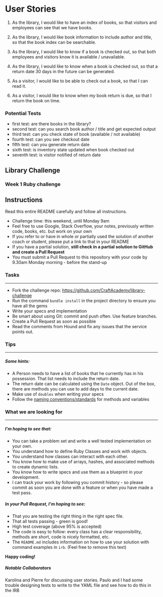 # User Stories


1. As the library, I would like to have an index of books, so that visitors and employees can see that we have books. 

2. As the library, I would like book information to include author and title, so that the book index can be searchable. 

3. As the library, I would like to know if a book is checked out, so that both employees and visitors know it is available / unavailable. 

4. As the library, I would like to know when a book is checked out, so that a return date 30 days in the future can be generated.

5. As a visitor, I would like to be able to check out a book, so that I can read it. 

6. As a visitor, I would like to know when my book return is due, so that I return the book on time.



### Potential Tests

- first test: are there books in the library?
- second test: can you search book author / title and get expected output
- third test: can you check state of book (available / not available)
- fourth test: can you see checkout date
- fifth test: can you generate return date
- sixth test: is inventory state updated when book checked out
- seventh test: is visitor notified of return date



## Library Challenge
### Week 1 Ruby challenge

Instructions
-------
Read this entire README carefully and follow all instructions.

* Challenge time: this weekend, until Monday 9am
* Feel free to use Google, Stack Overflow, your notes, previously written code, books, etc. but work on your own
* If you refer to or have in whole or partially used the solution of another coach or student, please put a link to that in your README
* If you have a partial solution, **still check in a partial solution to GitHub and create a Pull Request**
* You must submit a Pull Request to this repository with your code by 9.30am Monday morning - before the stand-up


### Tasks
----

* Fork the challenge repo: https://github.com/CraftAcademy/library-challenge
* Run the command `bundle install` in the project directory to ensure you have all the gems
* Write your specs and implementation
* Be smart about using Git: commit and push often. Use feature branches.
* Create a Pull Request as soon as possible
* Read the comments from Hound and fix any issues that the service points out.

### Tips
----

##### Some hints:
  * A Person needs to have a list of books that he currently has in his possession. That list needs to include the return date.
  * The return date can be calculated using the `Date` object. Out of the box, there are methods you can use to add days to the current date.
  * Make use of `doubles` when writing your specs
  * Follow the [naming conventions/standards](https://craftacademy.gitbooks.io/coding-as-a-craft/content/extras/naming_standards.html) for methods and variables

### What we are looking for
----
##### I'm hoping to see that:
* You can take a problem set and write a well tested implementation on your own.
* You understand how to define Ruby Classes and work with objects.
* You understand how classes can interact with each other.
* You know how to make use of arrays, hashes, and associated methods to create dynamic lists.
* You know how to write specs and use them as a blueprint in your development.
* I can track your work by following you commit history - so please commit as soon you are done with a feature or when you have made a test pass.

##### In your Pull Request, I'm hoping to see:
* That you are testing the right thing in the right spec file.
* That all tests passing - green is good!
* High test coverage (above 95% is accepted)
* The code is easy to follow: every class has a clear responsibility, methods are short, code is nicely formatted, etc.
* The `README.md` includes information on how to use your solution with command examples in `irb`. (Feel free to remove this text)


**Happy coding!**


##### Notable Collaborators

Karolina and Pierre for discussing user stories.
Paulo and I had some trouble designing tests to write to the YAML file and see how to do this in the IRB